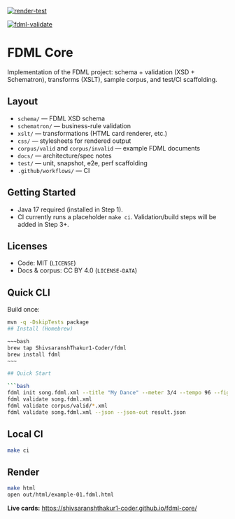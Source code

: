 [![render-test](https://github.com/ShivsaranshThakur1-Coder/fdml-core/actions/workflows/render-test.yml/badge.svg?branch=main)](https://github.com/ShivsaranshThakur1-Coder/fdml-core/actions/workflows/render-test.yml)

[![fdml-validate](https://github.com/ShivsaranshThakur1-Coder/fdml-core/actions/workflows/fdml-validate.yml/badge.svg?branch=main)](https://github.com/ShivsaranshThakur1-Coder/fdml-core/actions/workflows/fdml-validate.yml)

# FDML Core

Implementation of the FDML project: schema + validation (XSD + Schematron), transforms (XSLT), sample corpus, and test/CI scaffolding.

## Layout
- `schema/` — FDML XSD schema
- `schematron/` — business-rule validation
- `xslt/` — transformations (HTML card renderer, etc.)
- `css/` — stylesheets for rendered output
- `corpus/valid` and `corpus/invalid` — example FDML documents
- `docs/` — architecture/spec notes
- `test/` — unit, snapshot, e2e, perf scaffolding
- `.github/workflows/` — CI

## Getting Started
- Java 17 required (installed in Step 1).
- CI currently runs a placeholder `make ci`. Validation/build steps will be added in Step 3+.

## Licenses
- Code: MIT (`LICENSE`)
- Docs & corpus: CC BY 4.0 (`LICENSE-DATA`)

## Quick CLI

Build once:
```bash
mvn -q -DskipTests package
## Install (Homebrew)

~~~bash
brew tap ShivsaranshThakur1-Coder/fdml
brew install fdml
~~~

## Quick Start

```bash
fdml init song.fdml.xml --title "My Dance" --meter 3/4 --tempo 96 --figure-id f-1 --figure-name Intro
fdml validate song.fdml.xml
fdml validate corpus/valid/*.xml
fdml validate song.fdml.xml --json --json-out result.json
```

## Local CI

```bash
make ci
```

## Render

```bash
make html
open out/html/example-01.fdml.html
```

**Live cards:** https://shivsaranshthakur1-coder.github.io/fdml-core/
